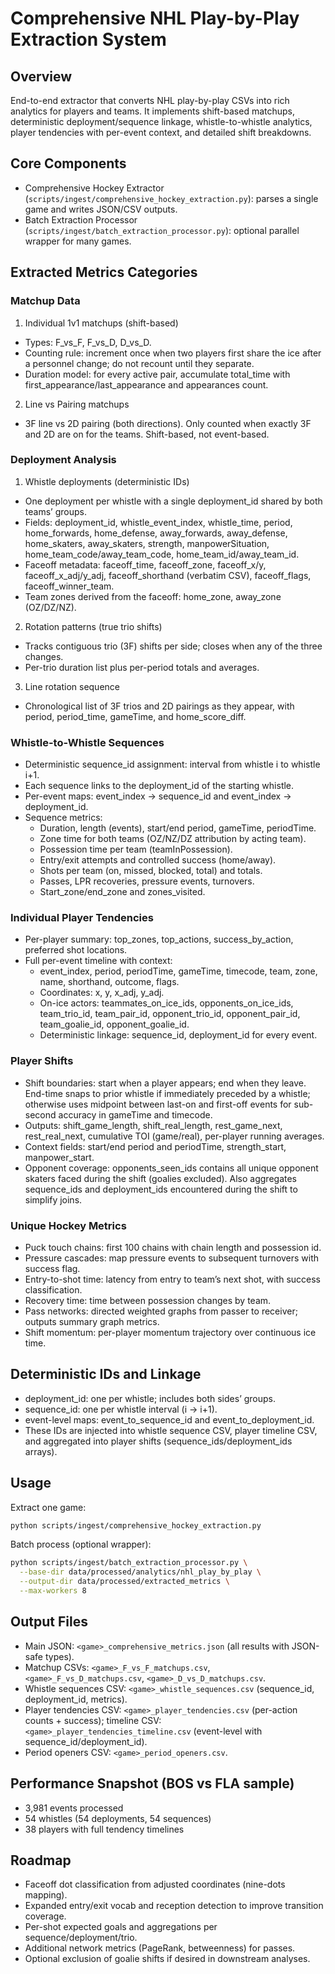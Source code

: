 # Comprehensive NHL Play-by-Play Extraction System

## Overview
End-to-end extractor that converts NHL play-by-play CSVs into rich analytics for players and teams. It implements shift-based matchups, deterministic deployment/sequence linkage, whistle-to-whistle analytics, player tendencies with per-event context, and detailed shift breakdowns.

## Core Components

- Comprehensive Hockey Extractor (`scripts/ingest/comprehensive_hockey_extraction.py`): parses a single game and writes JSON/CSV outputs.
- Batch Extraction Processor (`scripts/ingest/batch_extraction_processor.py`): optional parallel wrapper for many games.

## Extracted Metrics Categories

### Matchup Data

1) Individual 1v1 matchups (shift-based)
- Types: F_vs_F, F_vs_D, D_vs_D.
- Counting rule: increment once when two players first share the ice after a personnel change; do not recount until they separate.
- Duration model: for every active pair, accumulate total_time with first_appearance/last_appearance and appearances count.

2) Line vs Pairing matchups
- 3F line vs 2D pairing (both directions). Only counted when exactly 3F and 2D are on for the teams. Shift-based, not event-based.

### Deployment Analysis

1) Whistle deployments (deterministic IDs)
- One deployment per whistle with a single deployment_id shared by both teams’ groups.
- Fields: deployment_id, whistle_event_index, whistle_time, period, home_forwards, home_defense, away_forwards, away_defense, home_skaters, away_skaters, strength, manpowerSituation, home_team_code/away_team_code, home_team_id/away_team_id.
- Faceoff metadata: faceoff_time, faceoff_zone, faceoff_x/y, faceoff_x_adj/y_adj, faceoff_shorthand (verbatim CSV), faceoff_flags, faceoff_winner_team.
- Team zones derived from the faceoff: home_zone, away_zone (OZ/DZ/NZ).

2) Rotation patterns (true trio shifts)
- Tracks contiguous trio (3F) shifts per side; closes when any of the three changes.
- Per-trio duration list plus per-period totals and averages.

3) Line rotation sequence
- Chronological list of 3F trios and 2D pairings as they appear, with period, period_time, gameTime, and home_score_diff.

### Whistle-to-Whistle Sequences

- Deterministic sequence_id assignment: interval from whistle i to whistle i+1.
- Each sequence links to the deployment_id of the starting whistle.
- Per-event maps: event_index → sequence_id and event_index → deployment_id.
- Sequence metrics:
  - Duration, length (events), start/end period, gameTime, periodTime.
  - Zone time for both teams (OZ/NZ/DZ attribution by acting team).
  - Possession time per team (teamInPossession).
  - Entry/exit attempts and controlled success (home/away).
  - Shots per team (on, missed, blocked, total) and totals.
  - Passes, LPR recoveries, pressure events, turnovers.
  - Start_zone/end_zone and zones_visited.

### Individual Player Tendencies

- Per-player summary: top_zones, top_actions, success_by_action, preferred shot locations.
- Full per-event timeline with context:
  - event_index, period, periodTime, gameTime, timecode, team, zone, name, shorthand, outcome, flags.
  - Coordinates: x, y, x_adj, y_adj.
  - On-ice actors: teammates_on_ice_ids, opponents_on_ice_ids, team_trio_id, team_pair_id, opponent_trio_id, opponent_pair_id, team_goalie_id, opponent_goalie_id.
  - Deterministic linkage: sequence_id, deployment_id for every event.

### Player Shifts

- Shift boundaries: start when a player appears; end when they leave. End-time snaps to prior whistle if immediately preceded by a whistle; otherwise uses midpoint between last-on and first-off events for sub-second accuracy in gameTime and timecode.
- Outputs: shift_game_length, shift_real_length, rest_game_next, rest_real_next, cumulative TOI (game/real), per-player running averages.
- Context fields: start/end period and periodTime, strength_start, manpower_start.
- Opponent coverage: opponents_seen_ids contains all unique opponent skaters faced during the shift (goalies excluded). Also aggregates sequence_ids and deployment_ids encountered during the shift to simplify joins.

### Unique Hockey Metrics

- Puck touch chains: first 100 chains with chain length and possession id.
- Pressure cascades: map pressure events to subsequent turnovers with success flag.
- Entry-to-shot time: latency from entry to team’s next shot, with success classification.
- Recovery time: time between possession changes by team.
- Pass networks: directed weighted graphs from passer to receiver; outputs summary graph metrics.
- Shift momentum: per-player momentum trajectory over continuous ice time.

## Deterministic IDs and Linkage

- deployment_id: one per whistle; includes both sides’ groups.
- sequence_id: one per whistle interval (i → i+1).
- event-level maps: event_to_sequence_id and event_to_deployment_id.
- These IDs are injected into whistle sequence CSV, player timeline CSV, and aggregated into player shifts (sequence_ids/deployment_ids arrays).

## Usage

Extract one game:
```bash
python scripts/ingest/comprehensive_hockey_extraction.py
```

Batch process (optional wrapper):
```bash
python scripts/ingest/batch_extraction_processor.py \
  --base-dir data/processed/analytics/nhl_play_by_play \
  --output-dir data/processed/extracted_metrics \
  --max-workers 8
```

## Output Files

- Main JSON: `<game>_comprehensive_metrics.json` (all results with JSON-safe types).
- Matchup CSVs: `<game>_F_vs_F_matchups.csv`, `<game>_F_vs_D_matchups.csv`, `<game>_D_vs_D_matchups.csv`.
- Whistle sequences CSV: `<game>_whistle_sequences.csv` (sequence_id, deployment_id, metrics).
- Player tendencies CSV: `<game>_player_tendencies.csv` (per-action counts + success); timeline CSV: `<game>_player_tendencies_timeline.csv` (event-level with sequence_id/deployment_id).
- Period openers CSV: `<game>_period_openers.csv`.

## Performance Snapshot (BOS vs FLA sample)

- 3,981 events processed
- 54 whistles (54 deployments, 54 sequences)
- 38 players with full tendency timelines

## Roadmap

- Faceoff dot classification from adjusted coordinates (nine-dots mapping).
- Expanded entry/exit vocab and reception detection to improve transition coverage.
- Per-shot expected goals and aggregations per sequence/deployment/trio.
- Additional network metrics (PageRank, betweenness) for passes.
- Optional exclusion of goalie shifts if desired in downstream analyses.
